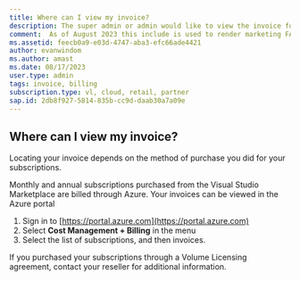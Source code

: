 ```yaml
---
title: Where can I view my invoice?
description: The super admin or admin would like to view the invoice for their agreement
comment:  As of August 2023 this include is used to render marketing FAQ content for VS Subscriptions in the following portals - VSCom, Manage, and My portals. It was not used for learn.microsoft.com content at that time.  SMEs are Evan Windom and Larissa Crawford of Red Door Collaborative and Sharvari Dighe.
ms.assetid: feecb0a9-e03d-4747-aba3-efc66ade4421
author: evanwindom 
ms.author: amast 
ms.date: 08/17/2023
user.type: admin 
tags: invoice, billing
subscription.type: vl, cloud, retail, partner 
sap.id: 2db8f927-5814-835b-cc9d-daab30a7a09e
---
```


## Where can I view my invoice?

Locating your invoice depends on the method of purchase you did for your subscriptions.

Monthly and annual subscriptions purchased from the Visual Studio Marketplace are billed through Azure. Your invoices can be viewed in the Azure portal
1. Sign in to [https://portal.azure.com](https://portal.azure.com)
2. Select **Cost Management + Billing** in the menu
3. Select the list of subscriptions, and then invoices.

If you purchased your subscriptions through a Volume Licensing agreement, contact your reseller for additional information. 